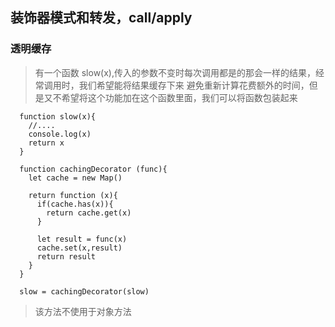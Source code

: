 ## 装饰器模式和转发，call/apply

### 透明缓存
> 有一个函数 slow(x),传入的参数不变时每次调用都是的那会一样的结果，经常调用时，我们希望能将结果缓存下来
> 避免重新计算花费额外的时间，但是又不希望将这个功能加在这个函数里面，我们可以将函数包装起来

      function slow(x){
        //....
        console.log(x)
        return x
      }

      function cachingDecorator (func){
        let cache = new Map()

        return function (x){
          if(cache.has(x)){
            return cache.get(x)
          }

          let result = func(x)
          cache.set(x,result)
          return result
        }
      }

      slow = cachingDecorator(slow)
  
> 该方法不使用于对象方法